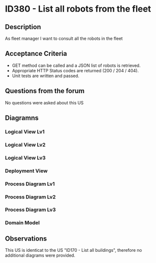 # ID380 - List all robots from the fleet

## Description
As fleet manager I want to consult all the robots in the fleet
## Acceptance Criteria
* GET method can be called and a JSON list of robots is retrieved. 
* Appropriate HTTP Status codes are returned (200 / 204 / 404). 
* Unit tests are written and passed.

## Questions from the forum

No questions were asked about this US

## Diagramns

### Logical View Lv1

### Logical View Lv2

### Logical View Lv3

### Deployment View

### Process Diagram Lv1

### Process Diagram Lv2

### Process Diagram Lv3

### Domain Model

## Observations

This US is identicat to the US "ID170 - List all buildings", therefore no 
additional diagrams were provided.